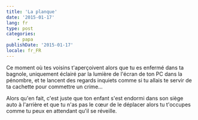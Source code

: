 ```yaml
---
title: 'La planque'
date: '2015-01-17'
lang: fr
type: post
categories:
    - papa
publishDate: '2015-01-17'
locale: fr_FR
---
```


Ce moment où tes voisins t'aperçoivent alors que tu es enfermé dans ta bagnole, uniquement éclairé par la lumière de l'écran de ton PC dans la pénombre, et te lancent des regards inquiets comme si tu allais te servir de ta cachette pour commettre un crime...

Alors qu'en fait, c'est juste que ton enfant s'est endormi dans son siège auto à l'arrière et que tu n'as pas le cœur de le déplacer alors tu t'occupes comme tu peux en attendant qu'il se réveille.
